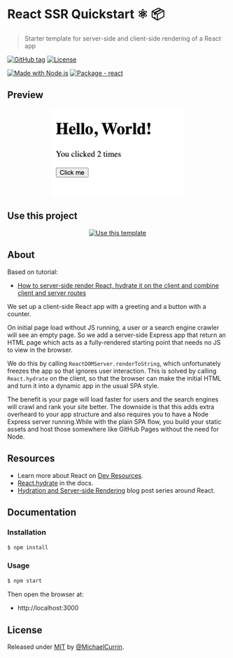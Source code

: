 # React SSR Quickstart ⚛️ 📦
> Starter template for server-side and client-side rendering of a React app

[![GitHub tag](https://img.shields.io/github/tag/MichaelCurrin/react-ssr-quickstart?include_prereleases=&sort=semver)](https://github.com/MichaelCurrin/react-ssr-quickstart/releases/)
[![License](https://img.shields.io/badge/License-MIT-blue)](#license)

[![Made with Node.js](https://img.shields.io/badge/Node.js->=12-blue?logo=node.js&logoColor=white)](https://nodejs.org)
[![Package - react](https://img.shields.io/github/package-json/dependency-version/MichaelCurrin/react-ssr-quickstart/react?logo=react&logoColor=white)](https://www.npmjs.com/package/react)


## Preview

<div align="center">
    <img src="/sample.png" alt="Sample screenshot" title="Sample screenshot" width="300" />
</div>


## Use this project

<div align="center">

[![Use this template](https://img.shields.io/badge/Generate-Use_this_template-2ea44f?style=for-the-badge)](https://github.com/MichaelCurrin/react-ssr-quickstart/generate)

</div>


## About

Based on tutorial:

- [How to server-side render React, hydrate it on the client and combine client and server routes](https://dev.to/marvelouswololo/how-to-server-side-render-react-hydrate-it-on-the-client-and-combine-client-and-server-routes-1a3p)

We set up a client-side React app with a greeting and a button with a counter.

On initial page load without JS running, a user or a search engine crawler will see an empty page. So we add a server-side Express app that return an HTML page which acts as a fully-rendered starting point that needs no JS to view in the browser.

We do this by calling `ReactDOMServer.renderToString`, which unfortunately freezes the app so that ignores user interaction. This is solved by calling `React.hydrate` on the client, so that the browser can make the initial HTML and turn it into a dynamic app in the usual SPA style.

The benefit is your page will load faster for users and the search engines will crawl and rank your site better. The downside is that this adds extra overheard to your app structure and also requires you to have a Node Express server running.While with the plain SPA flow, you build your static assets and host those somewhere like GitHub Pages without the need for Node.


## Resources

- Learn more about React on [Dev Resources](https://michaelcurrin.github.io/dev-resources/resources/javascript/packages/react/).
- [React.hydrate](https://reactjs.org/docs/react-dom.html#hydrate) in the docs.
- [Hydration and Server-side Rendering](https://blog.somewhatabstract.com/2020/03/16/hydration-and-server-side-rendering/) blog post series around React.


## Documentation

### Installation

```sh
$ npm install
```

### Usage

```sh
$ npm start
```

Then open the browser at:

- http://localhost:3000


## License

Released under [MIT](/LICENSE) by [@MichaelCurrin](https://github.com/MichaelCurrin).
